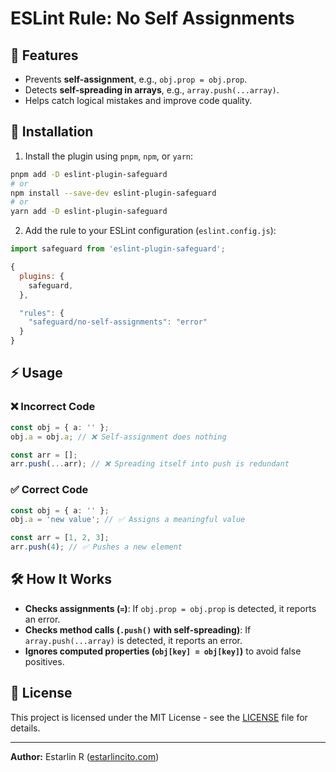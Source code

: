 # ESLint Rule: No Self Assignments

## 📌 Features

- Prevents **self-assignment**, e.g., `obj.prop = obj.prop`.
- Detects **self-spreading in arrays**, e.g., `array.push(...array)`.
- Helps catch logical mistakes and improve code quality.

## 🚀 Installation

1. Install the plugin using `pnpm`, `npm`, or `yarn`:

```sh
pnpm add -D eslint-plugin-safeguard
# or
npm install --save-dev eslint-plugin-safeguard
# or
yarn add -D eslint-plugin-safeguard
```

2. Add the rule to your ESLint configuration (`eslint.config.js`):

```js
import safeguard from 'eslint-plugin-safeguard';
```

```js
{
  plugins: {
    safeguard,
  },

  "rules": {
    "safeguard/no-self-assignments": "error"
  }
}
```

## ⚡ Usage

### ❌ Incorrect Code

```ts
const obj = { a: '' };
obj.a = obj.a; // ❌ Self-assignment does nothing

const arr = [];
arr.push(...arr); // ❌ Spreading itself into push is redundant
```

### ✅ Correct Code

```ts
const obj = { a: '' };
obj.a = 'new value'; // ✅ Assigns a meaningful value

const arr = [1, 2, 3];
arr.push(4); // ✅ Pushes a new element
```

## 🛠 How It Works

- **Checks assignments (`=`)**: If `obj.prop = obj.prop` is detected, it reports an error.
- **Checks method calls (`.push()` with self-spreading)**: If `array.push(...array)` is detected, it reports an error.
- **Ignores computed properties (`obj[key] = obj[key]`)** to avoid false positives.

## 📝 License

This project is licensed under the MIT License - see the [LICENSE](../../LICENSE) file for details.

---

**Author:** Estarlin R ([estarlincito.com](https://estarlincito.com))
